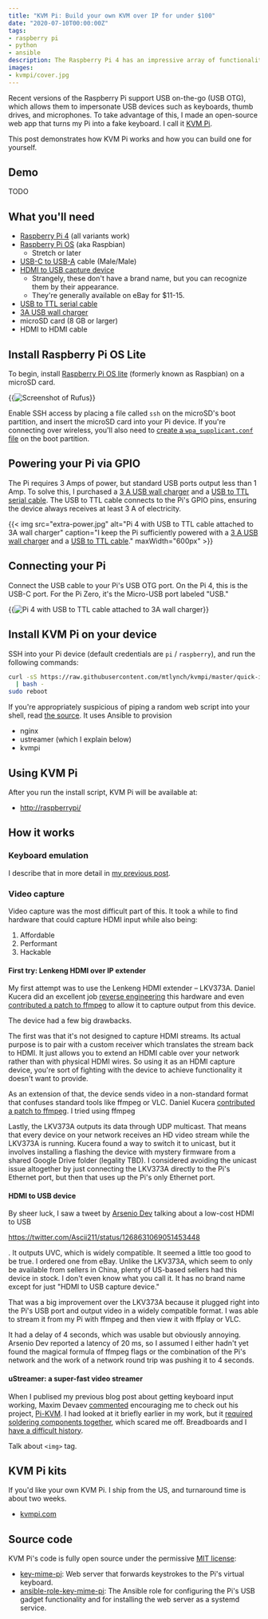 ```yaml
---
title: "KVM Pi: Build your own KVM over IP for under $100"
date: "2020-07-10T00:00:00Z"
tags:
- raspberry pi
- python
- ansible
description: The Raspberry Pi 4 has an impressive array of functionality that allow it to capture video output and impersonate a keyboard, effectively making a virtual KVM.
images:
- kvmpi/cover.jpg
---
```

Recent versions of the Raspberry Pi support USB on-the-go (USB OTG), which allows them to impersonate USB devices such as keyboards, thumb drives, and microphones. To take advantage of this, I made an open-source web app that turns my Pi into a fake keyboard. I call it [KVM Pi](https://github.com/mtlynch/kvmpi.git).

This post demonstrates how KVM Pi works and how you can build one for yourself.

## Demo

TODO

## What you'll need

* [Raspberry Pi 4](https://amzn.to/3fdarLM) (all variants work)
* [Raspberry Pi OS](https://www.raspberrypi.org/downloads/raspberry-pi-os/) (aka Raspbian)
  * Stretch or later
* [USB-C to USB-A](https://www.amazon.com/AmazonBasics-Type-C-USB-Male-Cable/dp/B01GGKYN0A/) cable (Male/Male)
* [HDMI to USB capture device](https://amzn.to/2YHEvJN)
  * Strangely, these don't have a brand name, but you can recognize them by their appearance.
  * They're generally available on eBay for $11-15.
* [USB to TTL serial cable](https://amzn.to/3cVkuTT)
* [3A USB wall charger](https://amzn.to/3hal8Ax)
* microSD card (8 GB or larger)
* HDMI to HDMI cable

## Install Raspberry Pi OS Lite

To begin, install [Raspberry Pi OS lite](https://www.raspberrypi.org/downloads/raspberry-pi-os/) (formerly known as Raspbian) on a microSD card.

{{<img src="rufus-install.png" alt="Screenshot of Rufus" caption="I use [Rufus](https://rufus.ie) to write my Pi micro SD cards, but any whole disk imaging tool will work.">}}

Enable SSH access by placing a file called `ssh` on the microSD's boot partition, and insert the microSD card into your Pi device. If you're connecting over wireless, you'll also need to [create a `wpa_supplicant.conf` file](https://www.raspberrypi.org/documentation/configuration/wireless/headless.md) on the boot partition.

## Powering your Pi via GPIO

The Pi requires 3 Amps of power, but standard USB ports output less than 1 Amp. To solve this, I  purchased a [3 A USB wall charger](https://amzn.to/2YitxsN) and a [USB to TTL serial cable](https://amzn.to/2Yk1CIX). The USB to TTL cable connects to the Pi's GPIO pins, ensuring the device always receives at least 3 A of electricity.

{{< img src="extra-power.jpg" alt="Pi 4 with USB to TTL cable attached to 3A wall charger" caption="I keep the Pi sufficiently powered with a [3 A USB wall charger](https://amzn.to/2YitxsN) and a [USB to TTL cable](https://amzn.to/2Yk1CIX)." maxWidth="600px" >}}

## Connecting your Pi

Connect the USB cable to your Pi's USB OTG port. On the Pi 4, this is the USB-C port. For the Pi Zero, it's the Micro-USB port labeled "USB."

{{<img src="pi4-connection.jpg" alt="Pi 4 with USB to TTL cable attached to 3A wall charger" maxWidth="500px" caption="Connect the USB-C cable to the Pi's USB-C port, marked 'POWER IN'.">}}

## Install KVM Pi on your device

SSH into your Pi device (default credentials are `pi` / `raspberry`), and run the following commands:

```bash
curl -sS https://raw.githubusercontent.com/mtlynch/kvmpi/master/quick-install \
  | bash -
sudo reboot
```

If you're appropriately suspicious of piping a random web script into your shell, read [the source](https://github.com/mtlynch/kvmpi/blob/master/quick-install). It uses Ansible to provision

* nginx
* ustreamer (which I explain below)
* kvmpi

## Using KVM Pi

After you run the install script, KVM Pi will be available at:

* [http://raspberrypi/](http://raspberrypi/)

## How it works

### Keyboard emulation

I describe that in more detail in [my previous post](/key-mime-pi#how-it-works).

### Video capture

Video capture was the most difficult part of this. It took a while to find hardware that could capture HDMI input while also being:

1. Affordable
1. Performant
1. Hackable

#### First try: Lenkeng HDMI over IP extender

My first attempt was to use the Lenkeng HDMI extender – LKV373A. Daniel Kucera did an excellent job [reverse engineering](https://blog.danman.eu/new-version-of-lenkeng-hdmi-over-ip-extender-lkv373a/) this hardware and even [contributed a patch to ffmpeg](https://ffmpeg.org/pipermail/ffmpeg-devel/2017-May/211607.html) to allow it to capture output from this device.

The device had a few big drawbacks.

The first was that it's not designed to capture HDMI streams. Its actual purpose is to pair with a custom receiver which translates the stream back to HDMI. It just allows you to extend an HDMI cable over your network rather than with physical HDMI wires. So using it as an HDMI capture device, you're sort of fighting with the device to achieve functionality it doesn't want to provide.

As an extension of that, the device sends video in a non-standard format that confuses standard tools like ffmpeg or VLC. Daniel Kucera [contributed a patch to ffmpeg](https://ffmpeg.org/pipermail/ffmpeg-devel/2017-May/211607.html). I tried using ffmpeg

Lastly, the LKV373A outputs its data through UDP multicast. That means that every device on your network receives an HD video stream while the LKV373A is running. Kucera found a way to switch it to unicast, but it involves installing a flashing the device with mystery firmware from a shared Google Drive folder (legality TBD). I considered avoiding the unicast issue altogether by just connecting the LKV373A directly to the Pi's Ethernet port, but then that uses up the Pi's only Ethernet port.

#### HDMI to USB device

By sheer luck, I saw a tweet by [Arsenio Dev](https://twitter.com/Ascii211) talking about a low-cost HDMI to USB

https://twitter.com/Ascii211/status/1268631069051453448

. It outputs UVC, which is widely compatible. It seemed a little too good to be true. I ordered one from eBay. Unlike the LKV373A, which seem to only be available from sellers in China, plenty of US-based sellers had this device in stock. I don't even know what you call it. It has no brand name except for just "HDMI to USB capture device."

That was a big improvement over the LKV373A because it plugged right into the Pi's USB port and output video in a widely compatible format. I was able to stream it from my Pi with ffmpeg and then view it with ffplay or VLC.

It had a delay of 4 seconds, which was usable but obviously annoying. Arsenio Dev reported a latency of 20 ms, so I assumed I either hadn't yet found the magical formula of ffmpeg flags or the combination of the Pi's network and the work of a network round trip was pushing it to 4 seconds.

#### uStreamer: a super-fast video streamer

When I publised my previous blog post about getting keyboard input working, Maxim Devaev [commented](/key-mime-pi/#comment-4950940807) encouraging me to check out his project, [Pi-KVM](https://github.com/pikvm/pikvm). I had looked at it briefly earlier in my work, but it [required soldering components together](https://github.com/pikvm/pikvm#v2-diagram), which scared me off. Breadboards and I [have a difficult history](/greenpithumb/#why-make-another-raspberry-pi-gardening-bot).

Talk about `<img>` tag.

## KVM Pi kits

If you'd like your own KVM Pi. I ship from the US, and turnaround time is about two weeks.

* [kvmpi.com](https://kvmpi.com)

## Source code

KVM Pi's code is fully open source under the permissive [MIT license](https://opensource.org/licenses/MIT):

* [key-mime-pi](https://github.com/mtlynch/key-mime-pi.git): Web server that forwards keystrokes to the Pi's virtual keyboard.
* [ansible-role-key-mime-pi](https://github.com/mtlynch/ansible-role-key-mime-pi): The Ansible role for configuring the Pi's USB gadget functionality and for installing the web server as a systemd service.

